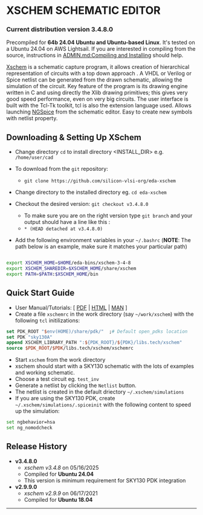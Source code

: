 # XSCHEM SCHEMATIC EDITOR 
### Current distribution version 3.4.8.0
Precompiled for **64b 24.04 Ubuntu and Ubuntu-based Linux**. It's tested on a Ubuntu 24.04 on AWS Lightsail. If you are interested in compiling from the source, instructions in [ADMIN.md:Compiling and Installing](ADMIN.md) should help.

[Xschem] is a schematic capture program, it allows creation of hierarchical representation of circuits with a top down approach . A VHDL or Verilog or Spice netlist can be generated from the drawn schematic, allowing the simulation of the circuit. Key feature of the program is its drawing engine written in C and using directly the Xlib drawing primitives; this gives very good speed performance, even on very big circuits. The user interface is built with the Tcl-Tk toolkit, tcl is also the extension language used. Allows launching [NGSpice] from the schematic editor. Easy to create new symbols with netlist property. 

## Downloading & Setting Up XSchem

- Change directory ```cd``` to install directory <INSTALL_DIR> e.g. ```/home/user/cad```
- To download from the ```git``` repository:
  - ```git clone https://github.com/silicon-vlsi-org/eda-xschem```
- Change directory to the installed directory eg. ```cd eda-xschem```
- Checkout the desired version: ```git checkout v3.4.8.0```
  - To make sure you are on the right version type ```git branch``` and your output should have a line like this :
  - ```* (HEAD detached at v3.4.8.0)```

- Add the following environment variables in your `~/.bashrc` (**NOTE**: The path below is an example, make sure it matches your particular path) 

```bash

export XSCHEM_HOME=$HOME/eda-bins/xschem-3-4-8
export XSCHEM_SHAREDIR=$XSCHEM_HOME/share/xschem
export PATH=$PATH:$XSCHEM_HOME/bin

```


## Quick Start Guide
- User Manual/Tutorials: [ [PDF](doc/XSCHEM_2.9.2_Manual_Tutorials.pdf) | [HTML](glnxa64/share/doc/xschem/index.html) | [MAN](glnxa64/share/man/man1/xschem.1) ]
- Create a file `xschemrc` in the work directory (say `~/work/xschem`) with the following `tcl` initilizations:

```tcl
set PDK_ROOT "$env(HOME)/share/pdk/"  ;# Default open_pdks location
set PDK "sky130A"
append XSCHEM_LIBRARY_PATH ":${PDK_ROOT}/${PDK}/libs.tech/xschem"
source $PDK_ROOT/$PDK/libs.tech/xschem/xschemrc
```

- Start `xschem` from the work directory
- xschem should start with a SKY130 schematic with the lots of examples and working schematic.
- Choose a test circuit eg. `test_inv`
- Generate a netlist by clicking the `Netlist` button.
- The netlist is created in the default driectory `~/.xschem/simulations`
- If you are using the SKY130 PDK, create `~/.xschem/simulations/.spiceinit` with the following content to speed up the simulation:

```bash
set ngbehavior=hsa
set ng_nomodcheck
```

## Release History

- **v3.4.8.0**
  - *xschem v3.4.8*  on 05/16/2025
  - Compiled for **Ubuntu 24.04**
  - This version is minimum requirement for SKY130 PDK integration
- **v2.9.9.0**
  - *xschem v2.9.9*  on 06/17/2021
  - Compiled for **Ubuntu 18.04**


* * *

[OpenRAM]:              https://openram.soe.ucsc.edu/
[OpenRAMgit]:           https://github.com/VLSIDA/OpenRAM 
[OpenRAMpaper]:         https://ieeexplore.ieee.org/document/7827670/
[SCMOS]:                https://www.mosis.com/files/scmos/scmos.pdf
[NGSpice]:              http://ngspice.sourceforge.net
[NGSpiceMan]:           http://ngspice.sourceforge.net/docs/ngspice-html-manual/manual.xhtml
[Magic]:                http://opencircuitdesign.com/magic/
[Netgen]:               http://opencircuitdesign.com/netgen/
[Xschem]:		http://repo.hu/projects/xschem/index.html
